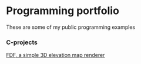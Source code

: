 # Programming portfolio

These are some of my public programming examples <!--- Rewrite this sentence --> 


### C-projects
[FDF, a simple 3D elevation map renderer](https://github.com/oskarikinnunen/PresentableFDF)
